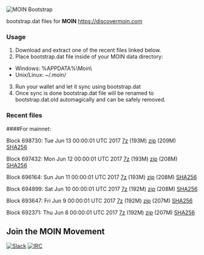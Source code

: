 ![MOIN Bootstrap](https://i.imgur.com/KjM1jMp.jpg)

bootstrap.dat files for **MOIN** https://discovermoin.com

### Usage

1. Download and extract one of the recent files linked below.
2. Place bootstrap.dat file inside of your MOIN data directory:
 - Windows: %APPDATA%\Moin\
 - Unix/Linux: ~/.moin/
3. Run your wallet and let it sync using bootstrap.dat
4. Once sync is done bootstrap.dat file will be renamed to bootstrap.dat.old automagically and can be safely removed.


### Recent files

####For mainnet:

Block 698730: Tue Jun 13 00:00:01 UTC 2017 [7z](https://transfer.sh/53FGd/bootstrap.dat.20170613.7z) (193M) [zip](https://transfer.sh/1fxG5/bootstrap.dat.20170613.zip) (209M) [SHA256](https://transfer.sh/14ZULH/sha256.txt)

Block 697432: Mon Jun 12 00:00:01 UTC 2017 [7z](https://transfer.sh/82qZb/bootstrap.dat.20170612.7z) (193M) [zip](https://transfer.sh/Rsmcs/bootstrap.dat.20170612.zip) (208M) [SHA256](https://transfer.sh/y2zjJ/sha256.txt)

Block 696164: Sun Jun 11 00:00:01 UTC 2017 [7z](https://transfer.sh/KzoN7/bootstrap.dat.20170611.7z) (193M) [zip](https://transfer.sh/5AJoc/bootstrap.dat.20170611.zip) (208M) [SHA256](https://transfer.sh/4EMr8/sha256.txt)

Block 694899: Sat Jun 10 00:00:01 UTC 2017 [7z](https://transfer.sh/GYFLT/bootstrap.dat.20170610.7z) (192M) [zip](https://transfer.sh/xh3ZA/bootstrap.dat.20170610.zip) (208M) [SHA256](https://transfer.sh/PK9Q2/sha256.txt)

Block 693647: Fri Jun  9 00:00:01 UTC 2017 [7z](https://transfer.sh/ohwAf/bootstrap.dat.20170609.7z) (192M) [zip](https://transfer.sh/V46Rs/bootstrap.dat.20170609.zip) (207M) [SHA256](https://transfer.sh/n4SBf/sha256.txt)

Block 692371: Thu Jun  8 00:00:01 UTC 2017 [7z](https://transfer.sh/Kschk/bootstrap.dat.20170608.7z) (192M) [zip](https://transfer.sh/G1yvY/bootstrap.dat.20170608.zip) (207M) [SHA256](https://transfer.sh/13ocn3/sha256.txt)

## Join the MOIN Movement

[![Slack](https://i.imgur.com/Xy0IEJN.png)](https://discovermoin.herokuapp.com)
[![IRC](http://i.imgur.com/amUnKGQ.png)](https://kiwiirc.com/client/irc.freenode.net/#moin-crypto)
